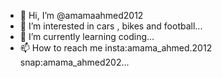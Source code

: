 - 👋 Hi, I’m @amamaahmed2012
- 👀 I’m interested in cars , bikes and football...
- 🌱 I’m currently learning coding...
- 📫 How to reach me insta:amama_ahmed.2012 snap:amama_ahmed202...


<!---
amamaahmed2012/amamaahmed2012 is a ✨ special ✨ repository because its `README.md` (this file) appears on your GitHub profile.
You can click the Preview link to take a look at your changes.
--->
